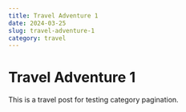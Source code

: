 ```yaml
---
title: Travel Adventure 1
date: 2024-03-25
slug: travel-adventure-1
category: travel
---
```


# Travel Adventure 1

This is a travel post for testing category pagination.